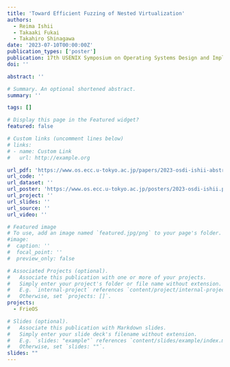 ```yaml
---
title: 'Toward Efficient Fuzzing of Nested Virtualization'
authors:
  - Reima Ishii
  - Takaaki Fukai
  - Takahiro Shinagawa
date: '2023-07-10T00:00:00Z'
publication_types: ['poster']
publication: 17th USENIX Symposium on Operating Systems Design and Implementation (OSDI 2023) (Poster)
doi: ''

abstract: ''

# Summary. An optional shortened abstract.
summary: ''

tags: []

# Display this page in the Featured widget?
featured: false

# Custom links (uncomment lines below)
# links:
# - name: Custom Link
#   url: http://example.org

url_pdf: 'https://www.os.ecc.u-tokyo.ac.jp/papers/2023-osdi-ishii-abstract.pdf'
url_code: ''
url_dataset: ''
url_poster: 'https://www.os.ecc.u-tokyo.ac.jp/posters/2023-osdi-ishii.pdf'
url_project: ''
url_slides: ''
url_source: ''
url_video: ''

# Featured image
# To use, add an image named `featured.jpg/png` to your page's folder.
#image:
#  caption: ''
#  focal_point: ''
#  preview_only: false

# Associated Projects (optional).
#   Associate this publication with one or more of your projects.
#   Simply enter your project's folder or file name without extension.
#   E.g. `internal-project` references `content/project/internal-project/index.md`.
#   Otherwise, set `projects: []`.
projects:
  - FrieOS

# Slides (optional).
#   Associate this publication with Markdown slides.
#   Simply enter your slide deck's filename without extension.
#   E.g. `slides: "example"` references `content/slides/example/index.md`.
#   Otherwise, set `slides: ""`.
slides: ""
---
```

